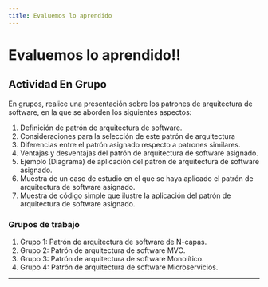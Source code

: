 ```yaml
---
title: Evaluemos lo aprendido
---
```



# Evaluemos lo aprendido!! 

## Actividad En Grupo

En grupos, realice una presentación sobre los patrones de arquitectura de software, en la que se aborden los siguientes aspectos:

1. Definición de patrón de arquitectura de software.
2. Consideraciones para la selección de este patrón de arquitectura
3. Diferencias entre el patrón asignado respecto a patrones similares.
4. Ventajas y desventajas del patrón de arquitectura de software asignado.
5. Ejemplo (Diagrama) de aplicación del patrón de arquitectura de software asignado.
6. Muestra de un caso de estudio en el que se haya aplicado el patrón de arquitectura de software asignado.
7. Muestra de código simple que ilustre la aplicación del patrón de arquitectura de software asignado.

### Grupos de trabajo

1. Grupo 1: Patrón de arquitectura de software de N-capas.
2. Grupo 2: Patrón de arquitectura de software MVC.
3. Grupo 3: Patrón de arquitectura de software Monolítico.
4. Grupo 4: Patrón de arquitectura de software Microservicios.

---

<!--
## Quiz - Parcial!!


::::{card-carousel} 1

:::{card}
:margin: 3
:class-body: text-center
:class-header: bg-light text-center
:link: https://forms.gle/HECyffdPmrvK2ygh8
**💬 Quiz 2**
^^^
{image} https://upload.wikimedia.org/wikipedia/commons/thumb/c/c2/Google_Forms_logo_%282014-2020%29.svg/1489px-Google_Forms_logo_%282014-2020%29.svg.png
:height: 100
```

Quiz 2: Patrones arquitectónicos
CRUCES
Explore this book {fas}`arrow-right
:::
::::

-->